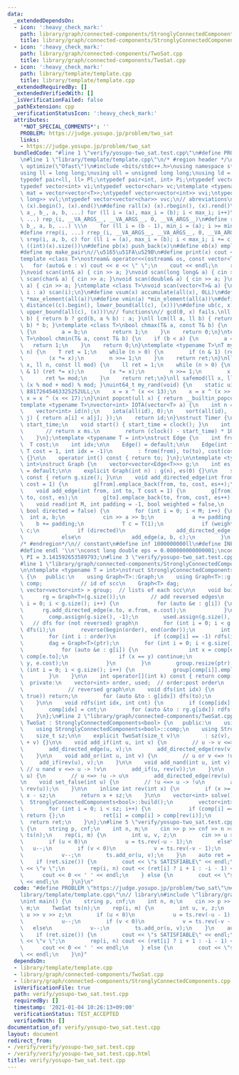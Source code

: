 ```yaml
---
data:
  _extendedDependsOn:
  - icon: ':heavy_check_mark:'
    path: library/graph/connected-components/StronglyConnectedComponents.cpp
    title: library/graph/connected-components/StronglyConnectedComponents.cpp
  - icon: ':heavy_check_mark:'
    path: library/graph/connected-components/TwoSat.cpp
    title: library/graph/connected-components/TwoSat.cpp
  - icon: ':heavy_check_mark:'
    path: library/template/template.cpp
    title: library/template/template.cpp
  _extendedRequiredBy: []
  _extendedVerifiedWith: []
  _isVerificationFailed: false
  _pathExtension: cpp
  _verificationStatusIcon: ':heavy_check_mark:'
  attributes:
    '*NOT_SPECIAL_COMMENTS*': ''
    PROBLEM: https://judge.yosupo.jp/problem/two_sat
    links:
    - https://judge.yosupo.jp/problem/two_sat
  bundledCode: "#line 1 \"verify/yosupo-two_sat.test.cpp\"\n#define PROBLEM \"https://judge.yosupo.jp/problem/two_sat\"\
    \n#line 1 \"library/template/template.cpp\"\n/* #region header */\n\n#pragma GCC\
    \ optimize(\"Ofast\")\n#include <bits/stdc++.h>\nusing namespace std;\n// types\n\
    using ll = long long;\nusing ull = unsigned long long;\nusing ld = long double;\n\
    typedef pair<ll, ll> Pl;\ntypedef pair<int, int> Pi;\ntypedef vector<ll> vl;\n\
    typedef vector<int> vi;\ntypedef vector<char> vc;\ntemplate <typename T>\nusing\
    \ mat = vector<vector<T>>;\ntypedef vector<vector<int>> vvi;\ntypedef vector<vector<long\
    \ long>> vvl;\ntypedef vector<vector<char>> vvc;\n// abreviations\n#define all(x)\
    \ (x).begin(), (x).end()\n#define rall(x) (x).rbegin(), (x).rend()\n#define rep_(i,\
    \ a_, b_, a, b, ...) for (ll i = (a), max_i = (b); i < max_i; i++)\n#define rep(i,\
    \ ...) rep_(i, __VA_ARGS__, __VA_ARGS__, 0, __VA_ARGS__)\n#define rrep_(i, a_,\
    \ b_, a, b, ...) \\\n    for (ll i = (b - 1), min_i = (a); i >= min_i; i--)\n\
    #define rrep(i, ...) rrep_(i, __VA_ARGS__, __VA_ARGS__, 0, __VA_ARGS__)\n#define\
    \ srep(i, a, b, c) for (ll i = (a), max_i = (b); i < max_i; i += c)\n#define SZ(x)\
    \ ((int)(x).size())\n#define pb(x) push_back(x)\n#define eb(x) emplace_back(x)\n\
    #define mp make_pair\n//\u5165\u51FA\u529B\n#define print(x) cout << x << endl\n\
    template <class T>\nostream& operator<<(ostream& os, const vector<T>& v) {\n \
    \   for (auto& e : v) cout << e << \" \";\n    cout << endl;\n    return os;\n\
    }\nvoid scan(int& a) { cin >> a; }\nvoid scan(long long& a) { cin >> a; }\nvoid\
    \ scan(char& a) { cin >> a; }\nvoid scan(double& a) { cin >> a; }\nvoid scan(string&\
    \ a) { cin >> a; }\ntemplate <class T>\nvoid scan(vector<T>& a) {\n    for (auto&\
    \ i : a) scan(i);\n}\n#define vsum(x) accumulate(all(x), 0LL)\n#define vmax(a)\
    \ *max_element(all(a))\n#define vmin(a) *min_element(all(a))\n#define lb(c, x)\
    \ distance((c).begin(), lower_bound(all(c), (x)))\n#define ub(c, x) distance((c).begin(),\
    \ upper_bound(all(c), (x)))\n// functions\n// gcd(0, x) fails.\nll gcd(ll a, ll\
    \ b) { return b ? gcd(b, a % b) : a; }\nll lcm(ll a, ll b) { return a / gcd(a,\
    \ b) * b; }\ntemplate <class T>\nbool chmax(T& a, const T& b) {\n    if (a < b)\
    \ {\n        a = b;\n        return 1;\n    }\n    return 0;\n}\ntemplate <class\
    \ T>\nbool chmin(T& a, const T& b) {\n    if (b < a) {\n        a = b;\n     \
    \   return 1;\n    }\n    return 0;\n}\ntemplate <typename T>\nT mypow(T x, ll\
    \ n) {\n    T ret = 1;\n    while (n > 0) {\n        if (n & 1) (ret *= x);\n\
    \        (x *= x);\n        n >>= 1;\n    }\n    return ret;\n}\nll modpow(ll\
    \ x, ll n, const ll mod) {\n    ll ret = 1;\n    while (n > 0) {\n        if (n\
    \ & 1) (ret *= x);\n        (x *= x);\n        n >>= 1;\n        x %= mod;\n \
    \       ret %= mod;\n    }\n    return ret;\n}\nll safemod(ll x, ll mod) { return\
    \ (x % mod + mod) % mod; }\nuint64_t my_rand(void) {\n    static uint64_t x =\
    \ 88172645463325252ULL;\n    x = x ^ (x << 13);\n    x = x ^ (x >> 7);\n    return\
    \ x = x ^ (x << 17);\n}\nint popcnt(ull x) { return __builtin_popcountll(x); }\n\
    template <typename T>\nvector<int> IOTA(vector<T> a) {\n    int n = a.size();\n\
    \    vector<int> id(n);\n    iota(all(id), 0);\n    sort(all(id), [&](int i, int\
    \ j) { return a[i] < a[j]; });\n    return id;\n}\nstruct Timer {\n    clock_t\
    \ start_time;\n    void start() { start_time = clock(); }\n    int lap() {\n \
    \       // return x ms.\n        return (clock() - start_time) * 1000 / CLOCKS_PER_SEC;\n\
    \    }\n};\ntemplate <typename T = int>\nstruct Edge {\n    int from, to;\n  \
    \  T cost;\n    int idx;\n\n    Edge() = default;\n\n    Edge(int from, int to,\
    \ T cost = 1, int idx = -1)\n        : from(from), to(to), cost(cost), idx(idx)\
    \ {}\n\n    operator int() const { return to; }\n};\n\ntemplate <typename T =\
    \ int>\nstruct Graph {\n    vector<vector<Edge<T>>> g;\n    int es;\n\n    Graph()\
    \ = default;\n\n    explicit Graph(int n) : g(n), es(0) {}\n\n    size_t size()\
    \ const { return g.size(); }\n\n    void add_directed_edge(int from, int to, T\
    \ cost = 1) {\n        g[from].emplace_back(from, to, cost, es++);\n    }\n\n\
    \    void add_edge(int from, int to, T cost = 1) {\n        g[from].emplace_back(from,\
    \ to, cost, es);\n        g[to].emplace_back(to, from, cost, es++);\n    }\n\n\
    \    void read(int M, int padding = -1, bool weighted = false,\n             \
    \ bool directed = false) {\n        for (int i = 0; i < M; i++) {\n          \
    \  int a, b;\n            cin >> a >> b;\n            a += padding;\n        \
    \    b += padding;\n            T c = T(1);\n            if (weighted) cin >>\
    \ c;\n            if (directed)\n                add_directed_edge(a, b, c);\n\
    \            else\n                add_edge(a, b, c);\n        }\n    }\n};\n\n\
    /* #endregion*/\n// constant\n#define inf 1000000000ll\n#define INF 4000000004000000000LL\n\
    #define endl '\\n'\nconst long double eps = 0.000000000000001;\nconst long double\
    \ PI = 3.141592653589793;\n#line 3 \"verify/yosupo-two_sat.test.cpp\"\n// library\n\
    #line 1 \"library/graph/connected-components/StronglyConnectedComponents.cpp\"\
    \n\ntemplate <typename T = int>\nstruct StronglyConnectedComponents : Graph<T>\
    \ {\n   public:\n    using Graph<T>::Graph;\n    using Graph<T>::g;\n    vector<int>\
    \ comp;            // id of scc\n    Graph<T> dag;                // DAG\n   \
    \ vector<vector<int> > group;  // lists of each scc\n\n    void build() {\n  \
    \      rg = Graph<T>(g.size());\n        // add reversed edges\n        for (int\
    \ i = 0; i < g.size(); i++) {\n            for (auto &e : g[i]) {\n          \
    \      rg.add_directed_edge(e.to, e.from, e.cost);\n            }\n        }\n\
    \        comp.assign(g.size(), -1);\n        used.assign(g.size(), 0);\n     \
    \   // dfs for (not reversed) graph\n        for (int i = 0; i < g.size(); i++)\
    \ dfs(i);\n        reverse(begin(order), end(order));\n        int ptr = 0;\n\
    \        for (int i : order)\n            if (comp[i] == -1) rdfs(i, ptr), ptr++;\n\
    \        dag = Graph<T>(ptr);\n        for (int i = 0; i < g.size(); i++) {\n\
    \            for (auto &e : g[i]) {\n                int x = comp[e.from], y =\
    \ comp[e.to];\n                if (x == y) continue;\n                dag.add_directed_edge(x,\
    \ y, e.cost);\n            }\n        }\n        group.resize(ptr);\n        for\
    \ (int i = 0; i < g.size(); i++) {\n            group[comp[i]].emplace_back(i);\n\
    \        }\n    }\n\n    int operator[](int k) const { return comp[k]; }\n\n \
    \  private:\n    vector<int> order, used;  // order:post order\n    Graph<T> rg;\
    \              // reversed graph\n\n    void dfs(int idx) {\n        if (exchange(used[idx],\
    \ true)) return;\n        for (auto &to : g[idx]) dfs(to);\n        order.push_back(idx);\n\
    \    }\n\n    void rdfs(int idx, int cnt) {\n        if (comp[idx] != -1) return;\n\
    \        comp[idx] = cnt;\n        for (auto &to : rg.g[idx]) rdfs(to, cnt);\n\
    \    }\n};\n#line 2 \"library/graph/connected-components/TwoSat.cpp\"\n\nstruct\
    \ TwoSat : StronglyConnectedComponents<bool> {\n   public:\n    using StronglyConnectedComponents<bool>::g;\n\
    \    using StronglyConnectedComponents<bool>::comp;\n    using StronglyConnectedComponents<bool>::add_edge;\n\
    \    size_t sz;\n\n    explicit TwoSat(size_t v)\n        : sz(v), StronglyConnectedComponents<bool>(v\
    \ + v) {}\n\n    void add_if(int u, int v) {\n        // u -> v <=> !v -> !u\n\
    \        add_directed_edge(u, v);\n        add_directed_edge(rev(v), rev(u));\n\
    \    }\n\n    void add_or(int u, int v) {\n        // u or v <=> !u -> v\n   \
    \     add_if(rev(u), v);\n    }\n\n    void add_nand(int u, int v) {\n       \
    \ // u nand v <=> u -> !v\n        add_if(u, rev(v));\n    }\n\n    void set_true(int\
    \ u) {\n        // u <=> !u -> u\n        add_directed_edge(rev(u), u);\n    }\n\
    \n    void set_false(int u) {\n        // !u <=> u -> !u\n        add_directed_edge(u,\
    \ rev(u));\n    }\n\n    inline int rev(int x) {\n        if (x >= sz) return\
    \ x - sz;\n        return x + sz;\n    }\n\n    vector<int> solve() {\n      \
    \  StronglyConnectedComponents<bool>::build();\n        vector<int> ret(sz);\n\
    \        for (int i = 0; i < sz; i++) {\n            if (comp[i] == comp[rev(i)])\
    \ return {};\n            ret[i] = comp[i] > comp[rev(i)];\n        }\n      \
    \  return ret;\n    }\n};\n#line 5 \"verify/yosupo-two_sat.test.cpp\"\nint main()\
    \ {\n    string p, cnf;\n    int n, m;\n    cin >> p >> cnf >> n >> m;\n    TwoSat\
    \ ts(n);\n    rep(i, m) {\n        int u, v, z;\n        cin >> u >> v >> z;\n\
    \        if (u < 0)\n            u = ts.rev(-u - 1);\n        else\n         \
    \   u--;\n        if (v < 0)\n            v = ts.rev(-v - 1);\n        else\n\
    \            v--;\n        ts.add_or(u, v);\n    }\n    auto ret = ts.solve();\n\
    \    if (ret.size()) {\n        cout << \"s SATISFIABLE\" << endl;\n        cout\
    \ << \"v \";\n        rep(i, n) cout << (ret[i] ? i + 1 : -i - 1) << ' ';\n  \
    \      cout << 0 << ' ' << endl;\n    } else {\n        cout << \"s UNSATISFIABLE\"\
    \ << endl;\n    }\n}\n"
  code: "#define PROBLEM \"https://judge.yosupo.jp/problem/two_sat\"\n#include \"\
    library/template/template.cpp\"\n// library\n#include \"library/graph/connected-components/TwoSat.cpp\"\
    \nint main() {\n    string p, cnf;\n    int n, m;\n    cin >> p >> cnf >> n >>\
    \ m;\n    TwoSat ts(n);\n    rep(i, m) {\n        int u, v, z;\n        cin >>\
    \ u >> v >> z;\n        if (u < 0)\n            u = ts.rev(-u - 1);\n        else\n\
    \            u--;\n        if (v < 0)\n            v = ts.rev(-v - 1);\n     \
    \   else\n            v--;\n        ts.add_or(u, v);\n    }\n    auto ret = ts.solve();\n\
    \    if (ret.size()) {\n        cout << \"s SATISFIABLE\" << endl;\n        cout\
    \ << \"v \";\n        rep(i, n) cout << (ret[i] ? i + 1 : -i - 1) << ' ';\n  \
    \      cout << 0 << ' ' << endl;\n    } else {\n        cout << \"s UNSATISFIABLE\"\
    \ << endl;\n    }\n}"
  dependsOn:
  - library/template/template.cpp
  - library/graph/connected-components/TwoSat.cpp
  - library/graph/connected-components/StronglyConnectedComponents.cpp
  isVerificationFile: true
  path: verify/yosupo-two_sat.test.cpp
  requiredBy: []
  timestamp: '2021-01-04 10:26:13+09:00'
  verificationStatus: TEST_ACCEPTED
  verifiedWith: []
documentation_of: verify/yosupo-two_sat.test.cpp
layout: document
redirect_from:
- /verify/verify/yosupo-two_sat.test.cpp
- /verify/verify/yosupo-two_sat.test.cpp.html
title: verify/yosupo-two_sat.test.cpp
---
```

